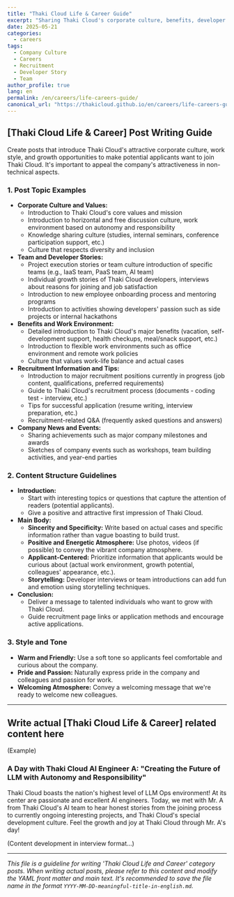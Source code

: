 ```yaml
---
title: "Thaki Cloud Life & Career Guide"
excerpt: "Sharing Thaki Cloud's corporate culture, benefits, developer stories, recruitment information, and more."
date: 2025-05-21
categories:
  - careers
tags:
  - Company Culture
  - Careers
  - Recruitment
  - Developer Story
  - Team
author_profile: true
lang: en
permalink: /en/careers/life-careers-guide/
canonical_url: "https://thakicloud.github.io/en/careers/life-careers-guide/"
---
```


## [Thaki Cloud Life & Career] Post Writing Guide

Create posts that introduce Thaki Cloud's attractive corporate culture, work style, and growth opportunities to make potential applicants want to join Thaki Cloud. It's important to appeal the company's attractiveness in non-technical aspects.

### 1. Post Topic Examples

* **Corporate Culture and Values:**
  * Introduction to Thaki Cloud's core values and mission
  * Introduction to horizontal and free discussion culture, work environment based on autonomy and responsibility
  * Knowledge sharing culture (studies, internal seminars, conference participation support, etc.)
  * Culture that respects diversity and inclusion
* **Team and Developer Stories:**
  * Project execution stories or team culture introduction of specific teams (e.g., IaaS team, PaaS team, AI team)
  * Individual growth stories of Thaki Cloud developers, interviews about reasons for joining and job satisfaction
  * Introduction to new employee onboarding process and mentoring programs
  * Introduction to activities showing developers' passion such as side projects or internal hackathons
* **Benefits and Work Environment:**
  * Detailed introduction to Thaki Cloud's major benefits (vacation, self-development support, health checkups, meal/snack support, etc.)
  * Introduction to flexible work environments such as office environment and remote work policies
  * Culture that values work-life balance and actual cases
* **Recruitment Information and Tips:**
  * Introduction to major recruitment positions currently in progress (job content, qualifications, preferred requirements)
  * Guide to Thaki Cloud's recruitment process (documents - coding test - interview, etc.)
  * Tips for successful application (resume writing, interview preparation, etc.)
  * Recruitment-related Q&A (frequently asked questions and answers)
* **Company News and Events:**
  * Sharing achievements such as major company milestones and awards
  * Sketches of company events such as workshops, team building activities, and year-end parties

### 2. Content Structure Guidelines

* **Introduction:**
  * Start with interesting topics or questions that capture the attention of readers (potential applicants).
  * Give a positive and attractive first impression of Thaki Cloud.
* **Main Body:**
  * **Sincerity and Specificity:** Write based on actual cases and specific information rather than vague boasting to build trust.
  * **Positive and Energetic Atmosphere:** Use photos, videos (if possible) to convey the vibrant company atmosphere.
  * **Applicant-Centered:** Prioritize information that applicants would be curious about (actual work environment, growth potential, colleagues' appearance, etc.).
  * **Storytelling:** Developer interviews or team introductions can add fun and emotion using storytelling techniques.
* **Conclusion:**
  * Deliver a message to talented individuals who want to grow with Thaki Cloud.
  * Guide recruitment page links or application methods and encourage active applications.

### 3. Style and Tone

* **Warm and Friendly:** Use a soft tone so applicants feel comfortable and curious about the company.
* **Pride and Passion:** Naturally express pride in the company and colleagues and passion for work.
* **Welcoming Atmosphere:** Convey a welcoming message that we're ready to welcome new colleagues.

---

## Write actual [Thaki Cloud Life & Career] related content here

(Example)

### A Day with Thaki Cloud AI Engineer A: "Creating the Future of LLM with Autonomy and Responsibility"

Thaki Cloud boasts the nation's highest level of LLM Ops environment! At its center are passionate and excellent AI engineers. Today, we met with Mr. A from Thaki Cloud's AI team to hear honest stories from the joining process to currently ongoing interesting projects, and Thaki Cloud's special development culture. Feel the growth and joy at Thaki Cloud through Mr. A's day!

(Content development in interview format...)

---

_This file is a guideline for writing 'Thaki Cloud Life and Career' category posts. When writing actual posts, please refer to this content and modify the YAML front matter and main text. It's recommended to save the file name in the format `YYYY-MM-DD-meaningful-title-in-english.md`._
